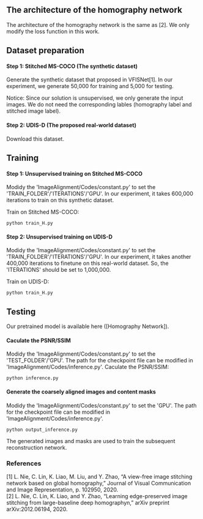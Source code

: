 ## The architecture of the homography network
The architecture of the homography network is the same as [2]. We only modify the loss function in this work.

## Dataset preparation
#### Step 1: Stitched MS-COCO (The synthetic dataset)
Generate the synthetic dataset that proposed in VFISNet[1]. In our experiment, we generate 50,000 for training and 5,000 for testing.

Notice: Since our solution is unsupervised, we only generate the input images. We do not need the corresponding lables (homography label and stitched image label).

#### Step 2: UDIS-D (The proposed real-world dataset)
Download this dataset. 

## Training
#### Step 1: Unsupervised training on Stitched MS-COCO
Modidy the 'ImageAlignment/Codes/constant.py' to set the 'TRAIN_FOLDER'/'ITERATIONS'/'GPU'. In our experiment, it takes 600,000 iterations to train on this synthetic dataset.

Train on Stitched MS-COCO:
```
python train_H.py
```

#### Step 2: Unsupervised training on UDIS-D
Modidy the 'ImageAlignment/Codes/constant.py' to set the 'TRAIN_FOLDER'/'ITERATIONS'/'GPU'. In our experiment, it takes another 400,000 iterations to finetune on this real-world dataset. So, the 'ITERATIONS' should be set to 1,000,000.

Train on UDIS-D:
```
python train_H.py
```

## Testing 
Our pretrained model is available here ([Homography Network]).
#### Caculate the PSNR/SSIM
Modidy the 'ImageAlignment/Codes/constant.py' to set the 'TEST_FOLDER'/'GPU'. The path for the checkpoint file can be modified in 'ImageAlignment/Codes/inference.py'.
Caculate the PSNR/SSIM:
```
python inference.py
```
#### Generate the coarsely aligned images and content masks
Modidy the 'ImageAlignment/Codes/constant.py' to set the 'GPU'. The path for the checkpoint file can be modified in 'ImageAlignment/Codes/inference.py'.
```
python output_inference.py
```
The generated images and masks are used to train the subsequent reconstruction network.

### References
[1] L. Nie, C. Lin, K. Liao, M. Liu, and Y. Zhao, “A view-free image stitching network based on global homography,” Journal of Visual Communication and Image Representation, p. 102950, 2020.  
[2] L. Nie, C. Lin, K. Liao, and Y. Zhao, “Learning edge-preserved image stitching from large-baseline deep homographyn,” arXiv preprint arXiv:2012.06194, 2020. 
